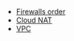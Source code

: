 - [Firewalls order](./Firewalls-Order/Readme.md)
- [Cloud NAT](./Nat/Readme.md)
- [VPC](./VPC/Readme.md)